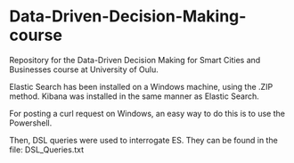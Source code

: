 # Data-Driven-Decision-Making-course
Repository for the Data-Driven Decision Making for Smart Cities and Businesses course at University of Oulu.

Elastic Search has been installed on a Windows machine, using the .ZIP method.
Kibana was installed in the same manner as Elastic Search.

For posting a curl request on Windows, an easy way to do this is to use the Powershell.

Then, DSL queries were used to interrogate ES. They can be found in the file: DSL_Queries.txt
